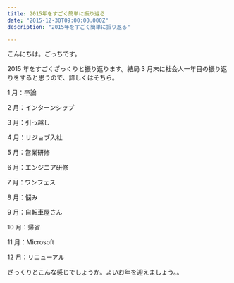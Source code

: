 ```yaml
---
title: 2015年をすごく簡単に振り返る
date: "2015-12-30T09:00:00.000Z"
description: "2015年をすごく簡単に振り返る"

---
```


こんにちは。ごっちです。

2015 年をすごくざっくりと振り返ります。結局 3 月末に社会人一年目の振り返りをすると思うので、詳しくはそちら。

1 月：卒論

2 月：インターンシップ

3 月：引っ越し

4 月：リジョブ入社

5 月：営業研修

6 月：エンジニア研修

7 月：ワンフェス

8 月：悩み

9 月：自転車屋さん

10 月：帰省

11 月：Microsoft

12 月：リニューアル

ざっくりとこんな感じでしょうか。よいお年を迎えましょう。。
